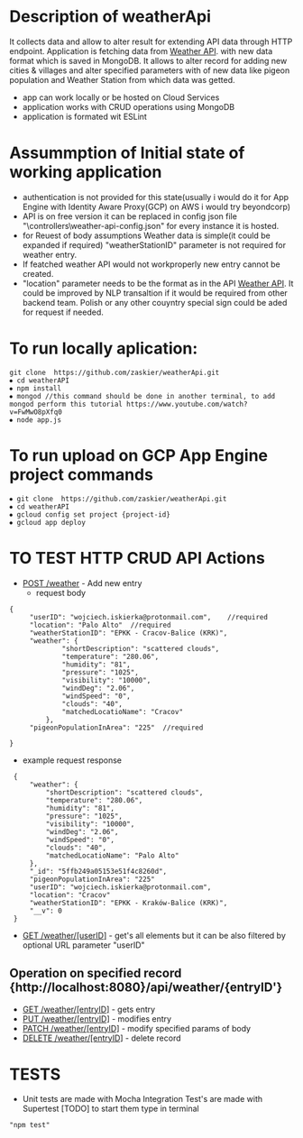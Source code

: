 # Description of weatherApi
It collects data and allow to alter result for extending API data through HTTP endpoint. Application is fetching data from [Weather API](http://api.openweathermap.org/data/2.5/weather).  with new data format which is saved in MongoDB. It allows to alter record for adding new cities &amp; villages and alter specified parameters with of new data like pigeon population and Weather Station from which data was getted.
- app can work locally or be hosted on Cloud Services
- application works with CRUD operations using MongoDB
- application is formated wit ESLint
# Assummption of Initial state of working application

- authentication is not provided for this state(usually i would do it for App Engine with Identity Aware Proxy(GCP) on AWS i would try beyondcorp)
- API is on free version it can be replaced in config json file "\controllers\weather-api-config.json" for every instance it is hosted.
- for Reuest of body assumptions Weather data is simple(it could be expanded if required) "weatherStationID" parameter is not required for weather entry. 
- If featched weather API would not workproperly new entry cannot be created. 
- "location" parameter needs to be the format as in the API [Weather API](http://api.openweathermap.org/data/2.5/weather). It could be improved by NLP transaltion if it would be required from other backend team. Polish or any other couyntry special sign could be aded for request if needed.
# To run locally aplication:
```
git clone  https://github.com/zaskier/weatherApi.git
⦁ cd weatherAPI
⦁ npm install 
⦁ mongod //this command should be done in another terminal, to add mongod perform this tutorial https://www.youtube.com/watch?v=FwMwO8pXfq0
⦁ node app.js
```
# To run upload on GCP App Engine project commands
```
⦁ git clone  https://github.com/zaskier/weatherApi.git
⦁ cd weatherAPI
⦁ gcloud config set project {project-id}
⦁ gcloud app deploy
```


# TO TEST HTTP CRUD API Actions


  - [POST /weather](#post-weather) - Add new entry 
    - request body
   ```
   {
        "userID": "wojciech.iskierka@protonmail.com",    //required
        "location": "Palo Alto"  //required
        "weatherStationID": "EPKK - Cracov-Balice (KRK)",
        "weather": {
                "shortDescription": "scattered clouds",
                "temperature": "280.06",
                "humidity": "81",
                "pressure": "1025",
                "visibility": "10000",
                "windDeg": "2.06",
                "windSpeed": "0",
                "clouds": "40",
                "matchedLocatioName": "Cracov"
            },
		"pigeonPopulationInArea": "225"  //required

   }
   ```
   - example request response 
   ```
    {
        "weather": {
            "shortDescription": "scattered clouds",
            "temperature": "280.06",
            "humidity": "81",
            "pressure": "1025",
            "visibility": "10000",
            "windDeg": "2.06",
            "windSpeed": "0",
            "clouds": "40",
            "matchedLocatioName": "Palo Alto"
        },
        "_id": "5ffb249a05153e51f4c8260d",
		"pigeonPopulationInArea": "225"
        "userID": "wojciech.iskierka@protonmail.com",
        "location": "Cracov" 
        "weatherStationID": "EPKK - Kraków-Balice (KRK)",
        "__v": 0
    }
   ```
  - [GET /weather/[userID]](#get-userID) - get's all elements but it can be also filtered by optional URL parameter "userID"
   ## Operation on specified record  {http://localhost:8080}/api/weather/{entryID'} 
  - [GET /weather/[entryID]](#get-entryID) -  gets entry 
  - [PUT /weather/[entryID]](#put-entryID)  - modifies entry
  - [PATCH /weather/[entryID]](#patch-entryID) - modify specified params of body
  - [DELETE /weather/[entryID]](#delete-entryID) - delete record

# TESTS
- Unit tests are made with Mocha Integration Test's are made with Supertest [TODO] to start them type in terminal
```
"npm test"
```